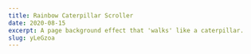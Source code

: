 ```yaml
---
title: Rainbow Caterpillar Scroller
date: 2020-08-15
excerpt: A page background effect that 'walks' like a caterpillar.
slug: yLeGzoa
---
```

